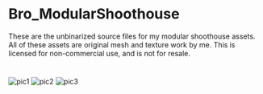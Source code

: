 # Bro_ModularShoothouse
These are the unbinarized source files for my modular shoothouse assets. All of these assets are original mesh and texture work by me. This is licensed for non-commercial use, and is not for resale.
#
![pic1](https://github.com/Brominum/Bro_ModularShoothouse/assets/116853874/f7344ed9-a93c-48d9-ac12-5a3110b56256)
![pic2](https://github.com/Brominum/Bro_ModularShoothouse/assets/116853874/91c41508-3012-4421-b816-37136631b368)
![pic3](https://github.com/Brominum/Bro_ModularShoothouse/assets/116853874/7b6cce5c-6933-4d86-a1b2-d61d6b8776dd)
